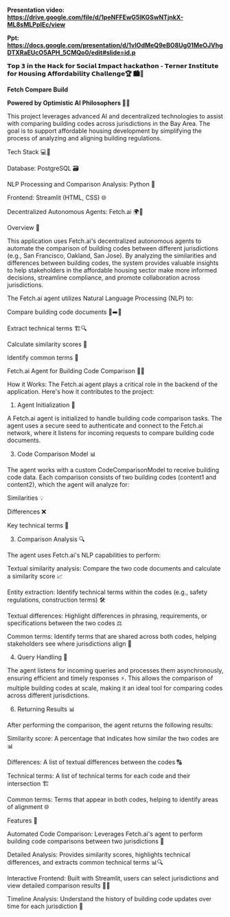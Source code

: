 **Presentation video: https://drive.google.com/file/d/1peNFFEwG5lKGSwNTjnkX-ML8sMLPpIEc/view**

**Ppt: https://docs.google.com/presentation/d/1vIOdMeQ9eBO8Ug01MeOJVhgDTXRaEUcO5APH_5CMQo0/edit#slide=id.p**

**𝗧𝗼𝗽 𝟯 𝗶𝗻 𝘁𝗵𝗲 𝗛𝗮𝗰𝗸 𝗳𝗼𝗿 𝗦𝗼𝗰𝗶𝗮𝗹 𝗜𝗺𝗽𝗮𝗰𝘁 𝗵𝗮𝗰𝗸𝗮𝘁𝗵𝗼𝗻 - 𝗧𝗲𝗿𝗻𝗲𝗿 𝗜𝗻𝘀𝘁𝗶𝘁𝘂𝘁𝗲 𝗳𝗼𝗿 𝗛𝗼𝘂𝘀𝗶𝗻𝗴 𝗔𝗳𝗳𝗼𝗿𝗱𝗮𝗯𝗶𝗹𝗶𝘁𝘆 𝗖𝗵𝗮𝗹𝗹𝗲𝗻𝗴𝗲🏆 🏙️🏡**

**Fetch Compare Build**

**Powered by Optimistic AI Philosophers 🤖✨**


This project leverages advanced AI and decentralized technologies to assist with comparing building codes across jurisdictions in the Bay Area. The goal is to support affordable housing development by simplifying the process of analyzing and aligning building regulations.

Tech Stack 💻🔧

Database: PostgreSQL 🗃️

NLP Processing and Comparison Analysis: Python 🐍

Frontend: Streamlit (HTML, CSS) 🌐

Decentralized Autonomous Agents: Fetch.ai 🌍🤖

Overview 🌟

This application uses Fetch.ai's decentralized autonomous agents to automate the comparison of building codes between different jurisdictions (e.g., San Francisco, Oakland, San Jose). By analyzing the similarities and differences between building codes, the system provides valuable insights to help stakeholders in the affordable housing sector make more informed decisions, streamline compliance, and promote collaboration across jurisdictions.

The Fetch.ai agent utilizes Natural Language Processing (NLP) to:

Compare building code documents 📜➡️📜

Extract technical terms 🏗️🔍

Calculate similarity scores 🔢

Identify common terms 💬

Fetch.ai Agent for Building Code Comparison 🧠🤝

How it Works:
The Fetch.ai agent plays a critical role in the backend of the application. Here's how it contributes to the project:

1. Agent Initialization 🔑

A Fetch.ai agent is initialized to handle building code comparison tasks. The agent uses a secure seed to authenticate and connect to the Fetch.ai network, where it listens for incoming requests to compare building code documents.

3. Code Comparison Model 📊
   
The agent works with a custom CodeComparisonModel to receive building code data. Each comparison consists of two building codes (content1 and content2), which the agent will analyze for:

Similarities 💡

Differences ❌

Key technical terms 🔑

3. Comparison Analysis 🔍

The agent uses Fetch.ai's NLP capabilities to perform:

Textual similarity analysis: Compare the two code documents and calculate a similarity score 📈

Entity extraction: Identify technical terms within the codes (e.g., safety regulations, construction terms) 🛠️

Textual differences: Highlight differences in phrasing, requirements, or specifications between the two codes ⚖️

Common terms: Identify terms that are shared across both codes, helping stakeholders see where jurisdictions align 🤝

4. Query Handling 📨

The agent listens for incoming queries and processes them asynchronously, ensuring efficient and timely responses ⚡. This allows the comparison of multiple building codes at scale, making it an ideal tool for comparing codes across different jurisdictions.

6. Returning Results 📊
   
After performing the comparison, the agent returns the following results:

Similarity score: A percentage that indicates how similar the two codes are 📊

Differences: A list of textual differences between the codes 🔠

Technical terms: A list of technical terms for each code and their intersection 🏗️

Common terms: Terms that appear in both codes, helping to identify areas of alignment 🌐

Features 🚀

Automated Code Comparison: Leverages Fetch.ai's agent to perform building code comparisons between two jurisdictions 🔄

Detailed Analysis: Provides similarity scores, highlights technical differences, and extracts common technical terms 📊🔍

Interactive Frontend: Built with Streamlit, users can select jurisdictions and view detailed comparison results 🔎📑

Timeline Analysis: Understand the history of building code updates over time for each jurisdiction 📅

